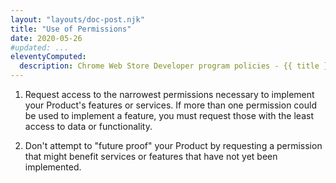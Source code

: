 ```yaml
---
layout: "layouts/doc-post.njk"
title: "Use of Permissions"
date: 2020-05-26
#updated: ...
eleventyComputed:
  description: Chrome Web Store Developer program policies - {{ title }}
---
```


<!--lint disable no-smart-quotes-->

1.  Request access to the narrowest permissions necessary to implement your Product's features or services. If more than one permission could be used to implement a feature, you must request those with the least access to data or functionality.

1.  Don't attempt to "future proof" your Product by requesting a permission that might benefit services or features that have not yet been implemented.
